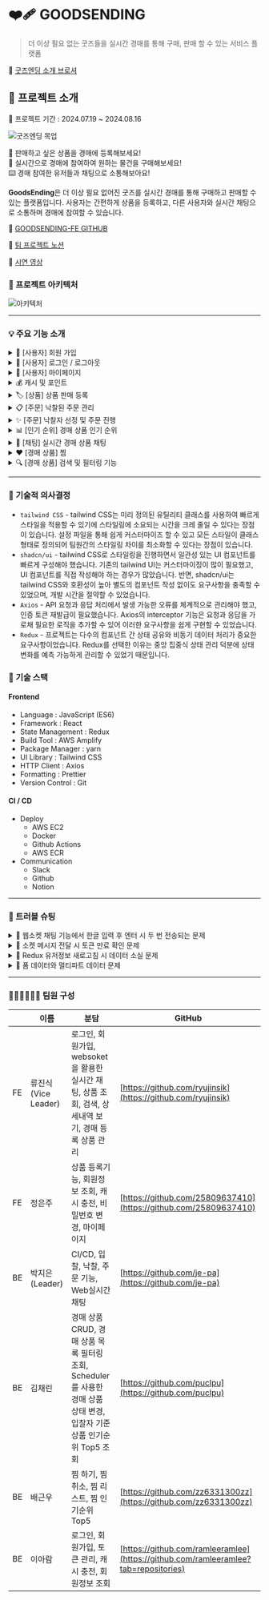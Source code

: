 # ❤️‍🩹 GOODSENDING
> 더 이상 필요 없는 굿즈들을 실시간 경매를 통해 구매, 판매 할 수 있는 서비스 플랫폼

🔗 [굿즈엔딩 소개 브로셔](https://www.notion.so/8528ca6a974e4795ba2ea971cbe62f53?pvs=4)


## 📌 프로젝트 소개

📅 프로젝트 기간 : 2024.07.19 ~ 2024.08.16

![굿즈엔딩 목업](https://github.com/user-attachments/assets/e19980ec-61bb-4ec6-952b-fef4573ba56f)

🧸 판매하고 싶은 상품을 경매에 등록해보세요!
<br/>
💸 실시간으로 경매에 참여하여 원하는 물건을 구매해보세요!
<br/>
⌨️ 경매 참여한 유저들과 채팅으로 소통해보아요!

**GoodsEnding**은 더 이상 필요 없어진 굿즈를 실시간 경매를 통해 구매하고 판매할 수 있는 플랫폼입니다. 사용자는 간편하게 상품을 등록하고, 다른 사용자와 실시간 채팅으로 소통하며 경매에 참여할 수 있습니다.

🔗 [GOODSENDING-FE GITHUB](https://github.com/goods-ending/goodsending-fe)

🔗 [팀 프로젝트 노션](https://nervous-mule-411.notion.site/GoodsEnding-51dccf65d0b843639f070db0a3866105?pvs=4)

🔗 [시연 영상](https://www.youtube.com/watch?v=0cbSPnoaRMQ)




### 🧬 프로젝트 아키텍처
![아키텍처](https://github.com/user-attachments/assets/6941d249-e189-4dd4-b6ee-c2ad8b725aa9)

---


### 💡 주요 기능 소개
<details>
<summary>👥 [사용자] 회원 가입</summary>
<div markdown="1">
<h4>💡 실제 해당 메일 계정의 소유 여부를 검증하기 위해 인증코드를 발급하고 확인</h4>
<img src="https://github.com/user-attachments/assets/0077c91b-90f5-4e8e-955a-36be9010dded" width="80%">
</div>
</details>

<details>
<summary>🔐 [사용자] 로그인 / 로그아웃</summary>
<div markdown="1">
<h4>💡 Security를 적용하여, 인증 시 Access Token과 Refresh Token 발급</h4>
<img src="https://github.com/user-attachments/assets/4bb57c80-5e3f-4d0b-8f93-7ba20268285d" >
<ul>
<li>1️⃣ 사용자 정보를 통한 JWT 토큰을 발급하는 방식으로 구현</li>
</ul>
</div>
</details>

<details>
<summary>🪪 [사용자] 마이페이지</summary>
<div markdown="1">
<h4>💡 로그인 한 회원은 자신이 보유한 캐시 와 포인트를 확인 할 수 있고, 비밀번호 변경 및 캐시 충전 가능</h4>
<img src="https://github.com/user-attachments/assets/2957af92-1f95-428c-9186-a98f397e8238" >
</div>
</details>

<details>
<summary>💰 캐시 및 포인트</summary>
<div markdown="1">
<h4>💡 서비스 수익화 및 관리를 위한 캐시 및 포인트 서비스</h4>
<img src="https://github.com/user-attachments/assets/2fbcbced-af76-4c10-87b2-e03ab4b856c0" >
<ul>
<li>1️⃣ 보증금 회수 및 환불</li>
<p>- 무분별한 상품 등록을 막고자 보증금 서비스 도입</p>
<p>- 상품을 등록시 판매자의 캐시에서 보증금 지불</p>
<p>- 보증금 금액: 경매 최소 가격의 5%(최소 3000원)</p>
<p>- 무분별한 상품 등록을 막고자 보증금 서비스 도입</p>
</ul>
</div>
</details>

<details>
<summary>🏷️ [상품] 상품 판매 등록</summary>
<div markdown="1">
<h4>💡 상품 판매를 위한 등록</h4>
<img src="https://github.com/user-attachments/assets/11bd9b3c-78a4-4cc8-8aec-f0d824cdb5eb" width="80%">
<ul>
<li>1️⃣ 경매를 위한 상품 등록</li>
<p>- 10mb 이하의 이미지만 업로드 가능</p>
<p>- 사진은 최대 5장까지 등록 가능</p>
<p>- 상품 등록에 대한 기준점을 익일로 잡고, 경매 시작 날짜를 등록한 날 익일부터 등록 가능</p>
</ul>
</div>
</details>

<details>
<summary>📋 [주문] 낙찰된 주문 관리</summary>
<div markdown="1">
<h4>💡 낙찰된 주문 관리[배송지 정보 입력 ➡️ 배송 처리 ➡️ 거래 확정]</h4>
<img src="https://github.com/user-attachments/assets/3d2688a1-527b-44d4-b159-c32f47854aa4" width="80%">
<ul>
<p>구현한 기능</p>
<li>1️⃣ 낙찰자의 배송받을 배송지주소, 연락처, 수신자명 업데이트</li>
<li>2️⃣ 판매자의 배송지가 입력된 주문 배송처리</li>
<li>3️⃣ 낙찰자의 배송받은 주문 확정</li>
<p>- 판매자에게 보증금을 환불하고 수수료를 제외한 수익을 캐시로 입금</p>
</ul>
</div>
</details>

<details>
<summary>✨ [주문] 낙찰자 선정 및 주문 진행</summary>
<div markdown="1">
<h4>💡 5분동안 추가 입찰이 없을 경우 낙찰자가 선정되어 주문 진행</h4>
<img src="https://github.com/user-attachments/assets/c4dffb95-cb9a-4567-9045-3fec229542fd">
</div>
</details>
  
<details>
<summary>📊 [인기 순위] 경매 상품 인기 순위</summary>
<div markdown="1">
<h4>💡 경매 상품의 인기 순위를 입찰자와 좋아요 수를 기준으로 조회. 경매 시간대에는 입찰자, 경매 시간대가 아닌 경우 좋아요 수를 기준으로 인기 순위를 조회</h4>
<img src="https://github.com/user-attachments/assets/da1a706e-653e-4d62-ae55-d9895f94c2f9">
</div>
</details>

<details>
<summary>💬 [채팅] 실시간 경매 상품 채팅</summary>
<div markdown="1">
<h4>💡 실시간 상품에 대한 채팅 참여 및 입찰,낙찰 내역을 확인</h4>
<img src="https://github.com/user-attachments/assets/667d28a4-3352-4924-8774-a099ded34068" >
<ul>
<li>1️⃣ Web Socket</li>
<p>- 실시간 양방향 데이터 송수신을 위한 웹소켓 활용</p>
<p>- 커스텀 핸들러를 사용하여 SEND 시 유저를 식별</p>
<li>2️⃣ STOMP</li>
<p>- WebSocket에 대한 불필요한 구현을 줄여, 명확하고 쉽게 구현</p>
</div>
</details>

<details>
<summary>❤️ [경매 상품] 찜</summary>
<div markdown="1">
<h4>💡 서비스 수익화 및 관리를 위한 캐시 및 포인트 서비스</h4>
<img src="https://github.com/user-attachments/assets/b1696f09-ac2a-4b64-b15f-30b3069c29ca" width="70%">
<img src="https://github.com/user-attachments/assets/92f23e5a-23ab-4353-b846-e81963a4f8bf" width="70%">
</div>
</details>

<details>
   
<summary>🔍 [경매 상품] 검색 및 필터링 기능</summary>

<div markdown="1">
<h4>💡 사용자가 경매 상품을 검색할 때, 원하는 상품에 쉽고 빠르게 접근할 수 있는 검색 기능</h4>
<img src="https://github.com/user-attachments/assets/553b6e89-39da-4fc8-9fea-1f3b2708cf04" width="80%">
<img src="https://github.com/user-attachments/assets/d730e54a-aca5-4ce9-86dd-3de72c8646d2" width="80%">
</div>

</details>

---
### 🧙 기술적 의사결정
- `tailwind CSS` - tailwind CSS는 미리 정의된 유틸리티 클래스를 사용하여 빠르게 스타일을 적용할 수 있기에 스타일링에 소요되는 시간을 크레 줄일 수 있다는 장점이 있습니다. 설정 파일을 통해 쉽게 커스터마이즈 할 수 있고 모든 스타일이 클래스 형태로 정의되어 팀원간의 스타일링 차이를 최소화할 수 있다는 장점이 있습니다.
- `shadcn/ui` - tailwind CSS로 스타일링을 진행하면서 일관성 있는 UI 컴포넌트를 빠르게 구성해야 했습니다. 기존의 tailwind UI는 커스터마이징이 많이 필요했고, UI 컴포넌트를 직접 작성해야 하는 경우가 많았습니다. 반면, shadcn/ui는 tailwind CSS와 호환성이 높아 별도의 컴포넌트 작성 없이도 요구사항을 충족할 수 있었으며, 개발 시간을 절약할 수 있었습니다.
- `Axios` - API 요청과 응답 처리에서 발생 가능한 오류를 체계적으로 관리해야 했고, 인증 토큰 재발급이 필요했습니다. Axios의 interceptor 기능은 요청과 응답을 가로채 필요한 로직을 추가할 수 있어 이러한 요구사항을 쉽게 구현할 수 있었습니다.
- `Redux` - 프로젝트는 다수의 컴포넌트 간 상태 공유와 비동기 데이터 처리가 중요한 요구사항이었습니다. Redux를 선택한 이유는 중앙 집중식 상태 관리 덕분에 상태 변화를 예측 가능하게 관리할 수 있었기 때문입니다.

### 🔨 기술 스택


#### **Frontend**
- Language : JavaScript (ES6)
- Framework : React
- State Management : Redux
- Build Tool : AWS Amplify
- Package Manager : yarn
- UI Library : Tailwind CSS
- HTTP Client : Axios
- Formatting : Prettier
- Version Control : Git

#### **CI / CD**

- Deploy
    - AWS EC2
    - Docker
    - Github Actions
    - AWS ECR
- Communication
    - Slack
    - Github
    - Notion

---

### 🧨 트러블 슈팅


<details>  

<summary>🧨 웹소켓 채팅 기능에서 한글 입력 후 엔터 시 두 번 전송되는 문제</summary>
 
<div markdown="1">

<h4>❓문제 상황 </h4>

<p>웹소켓을 이용한 채팅 기능에서, 한글 입력 후 onkeydown 이벤트로 엔터를 입력할 때 동일한 메시지가 두 번 전송되는 문제가 발생</p>

<p>이로 인해 채팅 메시지가 중복 전송되어 사용자 경험에 부정적인 영향을 미쳤음</p>

<ul>

<li>원인</li>

<p>- 한글 입력 시 IME(입력기)가 활성화되며, 글자가 조합 중일 때와 조합이 완료된 후에 각각 이벤트가 발생하는 경우가 있음</p>

<p>- onkeydown 이벤트가 두 번 발생해 동일한 메시지가 중복으로 전송되는 현상이 발생</p>

<li>해결 방법</li>

<p>- 과거에는 이 문제를 해결하기 위해 onKeyPress 이벤트를 사용할 수 있었지만, keypress 이벤트는 더 이상 권장되지 않음. MDN 문서에서도 keypress 이벤트가 표준에서 제외될 가능성이 있음을 경고하고 있음</p>

<p>- onkeydown 이벤트를 그대로 사용하면서, IME 입력 중인지 여부를 감지하기 위해 KeyboardEvent.isComposing 속성을 활용</p>

<p>isComposing 속성은 조합 문자를 작성할 때 true를 반환하므로, 이를 통해 한글 입력 중일 때 이벤트 처리를 막고, 조합이 완료된 후에만 메시지를 전송하도록 수정</p>

<p>또한, 영어 입력 시에는 조합 문자가 없으므로, 중복 이벤트 문제가 발생하지 않음</p>

<details>

<summary>관련 코드</summary>

```jsx

const handleKeyDown = (e) => {
// Enter 키를 누르고, altKey가 활성화되지 않았으며, IME 조합이 완료된 상태에서만 메시지 전송
	if (e.key === "Enter" && !e.altKey && e.nativeEvent.isComposing === false) {
		e.preventDefault();
		sendMessage();
		}
	};

```

</details>
 
</ul>
 
</div>
 
</details>

<details>

<summary>🧨 소켓 메시지 전달 시 토큰 만료 확인 문제</summary>

<div markdown="1">

<h4>❓문제 상황 </h4>

<p>소켓 메시지를 전달할 때 클라이언트에서 토큰값을 활용하여 사용자 인증을 수행했으나, 토큰 만료 여부를 실시간으로 확인하지 못하는 문제가 발생</p>

<p>토큰이 만료된 상태에서도 메시지가 전송되어 메세지가 전송이 되지않거나, 인증되지 않은 사용자가 접근할 가능성이 생김</p>

<ul>

<li>원인</li>

<p>- 소켓 통신 자체에서는 토큰 만료 여부를 바로 확인할 수 없기 때문에, 만료된 토큰으로도 메시지가 전송되는 상황이 발생</p>

<p>- 서버로부터 토큰의 유효성을 검증받지 않고 메시지를 보내는 구조였기 때문에 발생한 문제</p>

<li>해결 방법</li>

<p>- 소켓 메시지를 전송하기 전에 토큰의 유효성을 확인하는 API를 호출하여, 유효한 토큰일 때만 소켓 메시지를 전송하도록 로직을 수정</p>

<p>- 토큰 검증 API를 호출한 후, 검증에 성공하면 메시지를 전송하고, 실패하면 재로그인 또는 에러 처리를 진행</p>

<details>

<summary>관련 코드</summary>

```jsx
const handleSendMessage = (chatMessage) => {
	if (tokenCheck()) { // 토큰 검증 API 호출 ( true , false 반환 )
		if (
			client &&
			connectionStatus === "CONNECTED" &&
			chatMessage.trim() !== ""
		) {
		client.publish({
			destination: `/app/message`,
			body: JSON.stringify({
				productId: productInfo.productId,
				message: chatMessage,
				type: "GENERAL_CHAT",
			}),
			headers: {
				Access_Token: `Bearer ${token}`,
			},
		});
	}
} else {
	alert("잠시 후 다시요청하세요.");
	}
};
```

</details>

<p>이를 통해 만료된 토큰으로 소켓 메시지가 전송되는 문제를 해결하고, 보안성을 강화할 수 있었음</p>

</ul>

</div>

</details>



<details>

<summary>🧨 Redux 유저정보 새로고침 시 데이터 소실 문제</summary>

<div markdown="1">

<h4>❓문제 상황 </h4>

<p>Redux를 통해 관리하는 유저 정보가 페이지를 새로고침할 때마다 초기화되는 문제가 발생</p>

<p>유저 상태를 유지해야 하는데 새로고침할 때마다 정보가 날아가서 불편한 상황이 발생함</p>

<ul>

<li>원인</li>

<p>- Redux는 상태 관리를 위해 사용하는 라이브러리지만, 상태는 메모리에 저장되기 때문에 페이지 새로고침 시 메모리가 초기화되어 Redux 상태도 함께 사라짐</p>

<p>- 이로 인해 Redux로 관리 중이던 유저 정보가 새로고침 시 유지되지 않고 초기화되는 현상이 발생</p>

<li>해결 방법</li>

<p>- 이 문제를 해결하기 위해 redux-persist 라이브러리를 적용함. redux-persist는 Redux 상태를 로컬 스토리지 또는 세션 스토리지에 저장하여 페이지 새로고침 시에도 상태가

유지되도록 도와줌</p>

<p>- 아래와 같이 redux-persist를 적용하여 Redux 상태를 로컬 스토리지에 저장하도록 설정</p>

<details>

<summary>관련 코드</summary>

```jsx

import { persistStore, persistReducer } from "redux-persist";

import storage from "redux-persist/lib/storage"; // defaults to localStorage for web

import { createStore } from "redux";

import rootReducer from "./reducers"; // root reducer import

  

const persistConfig = {

key: "root",

storage,

};

const persistedReducer = persistReducer(persistConfig, rootReducer);

export const store = createStore(persistedReducer);

export const persistor = persistStore(store);

```

</details>

  

<p>이제 유저 정보가 Redux에 저장되면, 새로고침 후에도 로컬 스토리지에서 해당 정보가 복구되어 상태가 유지됨</p>

<p>추가 조치: 로그아웃 시에는 persist 데이터를 삭제하여, 유저 데이터가 브라우저에 남아있지 않도록 함. 이는 보안적으로 민감한 유저 정보가 로그아웃 이후에도 남아있는 것을 방지함</p>

  

<details>

<summary>관련 코드</summary>

```jsx

const handleLogout = () => {

persistor.purge(); // 로그아웃 시 저장된 상태 삭제

// 기타 로그아웃 처리 로직...

};

  

```

</details>

  

</ul>

</div>

</details>

<details>

<summary>🧨 폼 데이터와 멀티파트 데이터 문제</summary>

<div markdown="1">

<h4>❓문제 상황 </h4>

<span>폼 데이터 전송 시 멀티파트 데이터로 전송해야 할 파일이 올바르게 처리 되지 않음</span>

<p>에러 메시지 400 Bad Request, 415 Unsuppoted Media Type 등</p>

<p>파일과 폼 데이터가 정상적으로 서버에 전송되어야 하는데 파일 업로드 실패 발생</p>

<ul>

<li>원인</li>

<p>- 폼 데이터 : 일반적으로 텍스트 필드만 포함, application/json 형식으로 전송</p>

<p>- 멀티파트 데이터: 파일 업로드를 포함, multipart/form-data 형식으로 전송</p>

<p>- 잘못된 enctype 설정으로 인해 파일 선택 및 전송 과정에서 오류 발생</p>

<li>해결 방법</li>

<p>- 폼 설정 확인 후 형식 변경</p>

<p>- 파일 크기 제한 확인 : 서버에서 설정한 최대 파일 크기 초과하는 지 확인</p>

<p>- 브라우저 콘솔 로그 확인 : 네트워크 요청 및 응답을 확인하여 오류 메시지 검토</p>

</ul>

</div>

</details>



---
### 👨🏻‍💻👩🏻‍💻 팀원 구성
 
|     | 이름               | 분담                                                                              | GitHub                                                                              |
| --- | ---------------- | ------------------------------------------------------------------------------- | ----------------------------------------------------------------------------------- |
| FE  | 류진식(Vice Leader) | 로그인, 회원가입, websoket을 활용한 실시간 채팅, 상품 조회, 검색, 상세내역 보기, 경매 등록 상품 관리                | [https://github.com/ryujinsik](https://github.com/ryujinsik)                        |
| FE  | 정은주              | 상품 등록기능, 회원정보 조회, 캐시 충전, 비밀번호 변경, 마이페이지                                         | [https://github.com/25809637410](https://github.com/25809637410)                    |
| BE  | 박지은(Leader)      | CI/CD, 입찰, 낙찰, 주문 기능, Web실시간 채팅                                                 | [https://github.com/je-pa](https://github.com/je-pa)                                |
| BE  | 김채린              | 경매 상품 CRUD, 경매 상품 목록 필터링 조회, Scheduler를 사용한 경매 상품 상태 변경, 입찰자 기준 상품 인기순위 Top5 조회 | [https://github.com/puclpu](https://github.com/puclpu)                              |
| BE  | 배근우              | 찜 하기, 찜 취소, 찜 리스트, 찜 인기순위 Top5                                                  | [https://github.com/zz6331300zz](https://github.com/zz6331300zz)                    |
| BE  | 이아람              | 로그인, 회원가입, 토큰 관리, 캐시 충전, 회원정보 조회                                                | [https://github.com/ramleeramlee](https://github.com/ramleeramlee?tab=repositories) |
